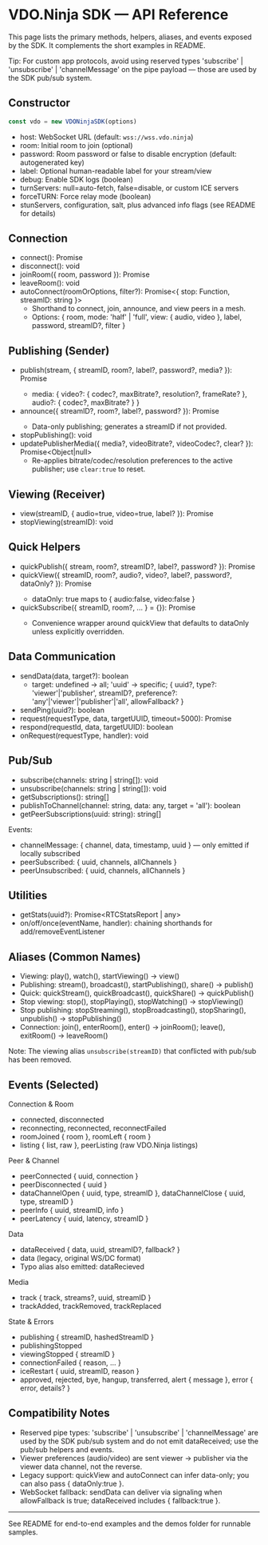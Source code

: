 # VDO.Ninja SDK — API Reference

This page lists the primary methods, helpers, aliases, and events exposed by the SDK. It complements the short examples in README.

Tip: For custom app protocols, avoid using reserved types 'subscribe' | 'unsubscribe' | 'channelMessage' on the pipe payload — those are used by the SDK pub/sub system.

## Constructor

```js
const vdo = new VDONinjaSDK(options)
```

- host: WebSocket URL (default: `wss://wss.vdo.ninja`)
- room: Initial room to join (optional)
- password: Room password or false to disable encryption (default: autogenerated key)
- label: Optional human-readable label for your stream/view
- debug: Enable SDK logs (boolean)
- turnServers: null=auto-fetch, false=disable, or custom ICE servers
- forceTURN: Force relay mode (boolean)
- stunServers, configuration, salt, plus advanced info flags (see README for details)

## Connection

- connect(): Promise<void>
- disconnect(): void
- joinRoom({ room, password }): Promise<void>
- leaveRoom(): void
- autoConnect(roomOrOptions, filter?): Promise<{ stop: Function, streamID: string }>
  - Shorthand to connect, join, announce, and view peers in a mesh.
  - Options: { room, mode: 'half' | 'full', view: { audio, video }, label, password, streamID?, filter }

## Publishing (Sender)

- publish(stream, { streamID, room?, label?, password?, media? }): Promise<string>
  - media: { video?: { codec?, maxBitrate?, resolution?, frameRate? }, audio?: { codec?, maxBitrate? } }
- announce({ streamID?, room?, label?, password? }): Promise<string>
  - Data-only publishing; generates a streamID if not provided.
- stopPublishing(): void
- updatePublisherMedia({ media?, videoBitrate?, videoCodec?, clear? }): Promise<Object|null>
  - Re-applies bitrate/codec/resolution preferences to the active publisher; use `clear:true` to reset.

## Viewing (Receiver)

- view(streamID, { audio=true, video=true, label? }): Promise<RTCPeerConnection>
- stopViewing(streamID): void

## Quick Helpers

- quickPublish({ stream, room?, streamID?, label?, password? }): Promise<string>
- quickView({ streamID, room?, audio?, video?, label?, password?, dataOnly? }): Promise<RTCPeerConnection>
  - dataOnly: true maps to { audio:false, video:false }
- quickSubscribe({ streamID, room?, ... } = {}): Promise<RTCPeerConnection>
  - Convenience wrapper around quickView that defaults to dataOnly unless explicitly overridden.

## Data Communication

- sendData(data, target?): boolean
  - target: undefined → all; 'uuid' → specific; { uuid?, type?: 'viewer'|'publisher', streamID?, preference?: 'any'|'viewer'|'publisher'|'all', allowFallback? }
- sendPing(uuid?): boolean
- request(requestType, data, targetUUID, timeout=5000): Promise<any>
- respond(requestId, data, targetUUID): boolean
- onRequest(requestType, handler): void

## Pub/Sub

- subscribe(channels: string | string[]): void
- unsubscribe(channels: string | string[]): void
- getSubscriptions(): string[]
- publishToChannel(channel: string, data: any, target = 'all'): boolean
- getPeerSubscriptions(uuid: string): string[]

Events:
- channelMessage: { channel, data, timestamp, uuid } — only emitted if locally subscribed
- peerSubscribed: { uuid, channels, allChannels }
- peerUnsubscribed: { uuid, channels, allChannels }

## Utilities

- getStats(uuid?): Promise<RTCStatsReport | any>
- on/off/once(eventName, handler): chaining shorthands for add/removeEventListener

## Aliases (Common Names)

- Viewing: play(), watch(), startViewing() → view()
- Publishing: stream(), broadcast(), startPublishing(), share() → publish()
- Quick: quickStream(), quickBroadcast(), quickShare() → quickPublish()
- Stop viewing: stop(), stopPlaying(), stopWatching() → stopViewing()
- Stop publishing: stopStreaming(), stopBroadcasting(), stopSharing(), unpublish() → stopPublishing()
- Connection: join(), enterRoom(), enter() → joinRoom(); leave(), exitRoom() → leaveRoom()

Note: The viewing alias `unsubscribe(streamID)` that conflicted with pub/sub has been removed.

## Events (Selected)

Connection & Room
- connected, disconnected
- reconnecting, reconnected, reconnectFailed
- roomJoined { room }, roomLeft { room }
- listing { list, raw }, peerListing (raw VDO.Ninja listings)

Peer & Channel
- peerConnected { uuid, connection }
- peerDisconnected { uuid }
- dataChannelOpen { uuid, type, streamID }, dataChannelClose { uuid, type, streamID }
- peerInfo { uuid, streamID, info }
- peerLatency { uuid, latency, streamID }

Data
- dataReceived { data, uuid, streamID?, fallback? }
- data (legacy, original WS/DC format)
- Typo alias also emitted: dataRecieved

Media
- track { track, streams?, uuid, streamID }
- trackAdded, trackRemoved, trackReplaced

State & Errors
- publishing { streamID, hashedStreamID }
- publishingStopped
- viewingStopped { streamID }
- connectionFailed { reason, ... }
- iceRestart { uuid, streamID, reason }
- approved, rejected, bye, hangup, transferred, alert { message }, error { error, details? }

## Compatibility Notes

- Reserved pipe types: 'subscribe' | 'unsubscribe' | 'channelMessage' are used by the SDK pub/sub system and do not emit dataReceived; use the pub/sub helpers and events.
- Viewer preferences (audio/video) are sent viewer → publisher via the viewer data channel, not the reverse.
- Legacy support: quickView and autoConnect can infer data-only; you can also pass { dataOnly:true }.
- WebSocket fallback: sendData can deliver via signaling when allowFallback is true; dataReceived includes { fallback:true }.

---

See README for end-to-end examples and the demos folder for runnable samples.
